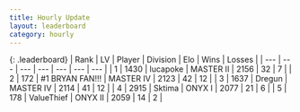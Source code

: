 ```yaml
---
title: Hourly Update
layout: leaderboard
category: hourly
---
```


{: .leaderboard}
| Rank | LV | Player | Division | Elo | Wins | Losses |
| --- | --- | --- | --- | --- | --- | --- |
| <span data-change="0">1</span> | 1430 | <span title="ID: 41925">lucapoke</span> | MASTER II | <span data-change="0">2156</span> | <span data-change="0">32</span> | <span data-change="0">7</span> |
| <span data-change="1">2</span> | 172 | <span title="ID: 756342">#1 BRYAN FAN!!!</span> | MASTER IV | <span data-change="19">2123</span> | <span data-change="2">42</span> | <span data-change="0">12</span> |
| <span data-change="-1">3</span> | 1637 | <span title="ID: 337810">Dregun</span> | MASTER IV | <span data-change="0">2114</span> | <span data-change="0">41</span> | <span data-change="0">12</span> |
| <span data-change="6">4</span> | 2915 | <span title="ID: 353063">Sktima</span> | ONYX I | <span data-change="52">2077</span> | <span data-change="5">21</span> | <span data-change="0">6</span> |
| <span data-change="-1">5</span> | 178 | <span title="ID: 497604">ValueThief</span> | ONYX II | <span data-change="0">2059</span> | <span data-change="0">14</span> | <span data-change="0">2</span> |
